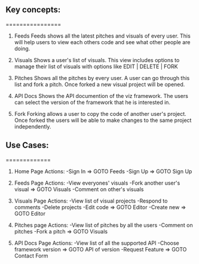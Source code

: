 ## Key concepts:
================

1. Feeds
	Feeds shows all the latest pitches and visuals of every user. This will help
	users to view each others code and see what other people are doing.
	
2. Visuals
	Shows a user's list of visuals. This view includes options to manage their
	list of visuals with options like EDIT | DELETE | FORK

3. Pitches
	Shows all the pitches by every user. A user can go through this list and
	fork a pitch. Once forked a new visual project will be opened.

4. API Docs
	Shows the API documention of the viz framework. The users can select the 
	version of the framework that he is interested in.

5. Fork
	Forking allows a user to copy the code of another user's project. Once
	forked the users will be able to make changes to the same project 
	independently.



## Use Cases:
=============

1. Home Page
	Actions: 
		-Sign In => GOTO Feeds
		-Sign Up => GOTO Sign Up

2. Feeds Page 
	Actions:
		-View everyones' visuals
		-Fork another user's visual => GOTO Visuals
		-Comment on other's visuals

3. Visuals Page
	Actions:
		-View list of visual projects
		-Respond to comments
		-Delete projects
		-Edit code	=> GOTO Editor
		-Create new	=> GOTO Editor

4. Pitches page
	Actions:
		-View list of pitches by all the users
		-Comment on pitches
		-Fork a pitch => GOTO Visuals

5. API Docs Page
	Actions:
		-View list of all the supported API
		-Choose framework version => GOTO API of version
		-Request Feature => GOTO Contact Form


